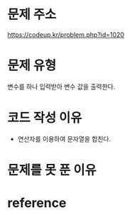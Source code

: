 # 문제 주소
https://codeup.kr/problem.php?id=1020

# 문제 유형
변수를 하나 입력받아 변수 값을 출력한다.

# 코드 작성 이유
+ 연산자를 이용하여 문자열을 합친다.

# 문제를 못 푼 이유

# reference